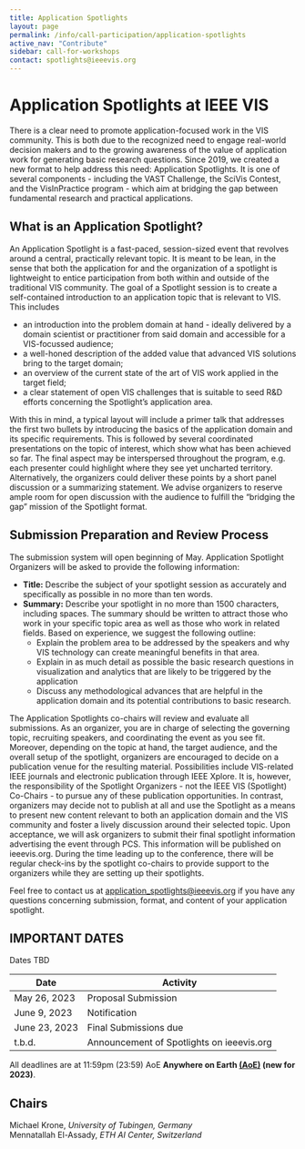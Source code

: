 ```yaml
---
title: Application Spotlights
layout: page
permalink: /info/call-participation/application-spotlights
active_nav: "Contribute"
sidebar: call-for-workshops
contact: spotlights@ieeevis.org
---
```


# Application Spotlights at IEEE VIS
There is a clear need to promote application-focused work in the VIS community. This is both due to the recognized need to engage real-world decision makers and to the growing awareness of the value of application work for generating basic research questions. Since 2019, we created a new format to help address this need: Application Spotlights. It is one of several components - including the VAST Challenge, the SciVis Contest, and the VisInPractice program - which aim at bridging the gap between fundamental research and practical applications.


## What is an Application Spotlight?
An Application Spotlight is a fast-paced, session-sized event that revolves around a central, practically relevant topic. It is meant to be lean, in the sense that both the application for and the organization of a spotlight is lightweight to entice participation from both within and outside of the traditional VIS community. The goal of a Spotlight session is to create a self-contained introduction to an application topic that is relevant to VIS. This includes
* an introduction into the problem domain at hand - ideally delivered by a domain scientist or practitioner from said domain and accessible for a VIS-focussed audience;
* a well-honed description of the added value that advanced VIS solutions bring to the target domain;
* an overview of the current state of the art of VIS work applied in the target field;
* a clear statement of open VIS challenges that is suitable to seed R&D efforts concerning the Spotlight’s application area.

With this in mind, a typical layout will include a primer talk that addresses the first two bullets by introducing the basics of the application domain and its specific requirements. This is followed by several coordinated presentations on the topic of interest, which show what has been achieved so far. The final aspect may be interspersed throughout the program, e.g. each presenter could highlight where they see yet uncharted territory. Alternatively, the organizers could deliver these points by a short panel discussion or a summarizing statement. We advise organizers to reserve ample room for open discussion with the audience to fulfill the “bridging the gap” mission of the Spotlight format.


## Submission Preparation and Review Process
<!-- If you are interested in organizing a Spotlight, please submit it through [PCS](http://new.precisionconference.com/vgtc/). -->
The submission system will open beginning of May. 
Application Spotlight Organizers will be asked to provide the following information:

* **Title:** Describe the subject of your spotlight session as accurately and specifically as possible in no more than ten words.
* **Summary:** Describe your spotlight in no more than 1500 characters, including spaces. The summary should be written to attract those who work in your specific topic area as well as those who work in related fields. Based on experience, we suggest the following outline:
  * Explain the problem area to be addressed by the speakers and why VIS technology can create meaningful benefits in that area.
  * Explain in as much detail as possible the basic research questions in visualization and analytics that are likely to be triggered by the application
  * Discuss any methodological advances that are helpful in the application domain and its potential contributions to basic research.

The Application Spotlights co-chairs will review and evaluate all submissions. As an organizer, you are in charge of selecting the governing topic, recruiting speakers, and coordinating the event as you see fit. Moreover, depending on the topic at hand, the target audience, and the overall setup of the spotlight, organizers are encouraged to decide on a publication venue for the resulting material. Possibilities include VIS-related IEEE journals and electronic publication through IEEE Xplore. It is, however, the responsibility of the Spotlight Organizers - not the IEEE VIS (Spotlight) Co-Chairs - to pursue any of these publication opportunities. In contrast, organizers may decide not to publish at all and use the Spotlight as a means to present new content relevant to both an application domain and the VIS community and foster a lively discussion around their selected topic. Upon acceptance, we will ask organizers to submit their final spotlight information advertising the event through PCS. This information will be published on ieeevis.org. During the time leading up to the conference, there will be regular check-ins by the spotlight co-chairs to provide support to the organizers while they are setting up their spotlights.

Feel free to contact us at application_spotlights@ieeevis.org if you have any questions concerning submission, format, and content of your application spotlight.

## IMPORTANT DATES

Dates TBD

| Date | Activity |
|------|----------|
| May 26, 2023 | Proposal Submission |
| June 9, 2023 | Notification |
| June 23, 2023 | Final Submissions due |
| t.b.d. | Announcement of Spotlights on ieeevis.org |

All deadlines are at 11:59pm (23:59) AoE **Anywhere on Earth [(AoE)](https://time.is/Anywhere_on_Earth) (new for 2023)**.

## Chairs


Michael Krone, *University of Tubingen, Germany* <br />
Mennatallah El-Assady, *ETH AI Center, Switzerland*
